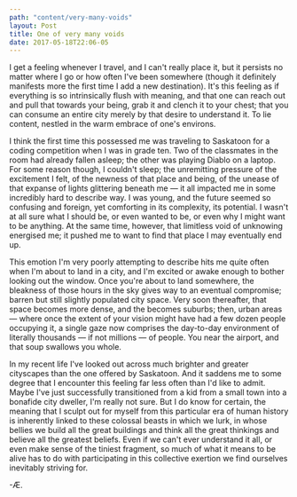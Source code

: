 ```yaml
---
path: "content/very-many-voids"
layout: Post
title: One of very many voids
date: 2017-05-18T22:06-05
---
```


I get a feeling whenever I travel, and I can't really place it, but it persists no matter where I go or how often I've been somewhere (though it definitely manifests more the first time I add a new destination). It's this feeling as if everything is so intrinsically flush with meaning, and that one can reach out and pull that towards your being, grab it and clench it to your chest; that you can consume an entire city merely by that desire to understand it. To lie content, nestled in the warm embrace of one's environs.

I think the first time this possessed me was traveling to Saskatoon for a coding competition when I was in grade ten. Two of the classmates in the room had already fallen asleep; the other was playing Diablo on a laptop. For some reason though, I couldn't sleep; the unremitting pressure of the excitement I felt, of the newness of that place and being, of the unease of that expanse of lights glittering beneath me — it all impacted me in some incredibly hard to describe way. I was young, and the future seemed so confusing and foreign, yet comforting in its complexity, its potential. I wasn't at all sure what I should be, or even wanted to be, or even why I might want to be anything. At the same time, however, that limitless void of unknowing energised me; it pushed me to want to find that place I may eventually end up.

This emotion I'm very poorly attempting to describe hits me quite often when I'm about to land in a city, and I'm excited or awake enough to bother looking out the window. Once you're about to land somewhere, the bleakness of those hours in the sky gives way to an eventual compromise; barren but still slightly populated city space. Very soon thereafter, that space becomes more dense, and the becomes suburbs; then, urban areas — where once the extent of your vision might have had a few dozen people occupying it, a single gaze now comprises the day-to-day environment of literally thousands — if not millions — of people. You near the airport, and that soup swallows you whole.

In my recent life I've looked out across much brighter and greater cityscapes than the one offered by Saskatoon. And it saddens me to some degree that I encounter this feeling far less often than I'd like to admit. Maybe I've just successfully transitioned from a kid from a small town into a bonafide city dweller, I'm really not sure. But I do know for certain, the meaning that I sculpt out for myself from this particular era of human history is inherently linked to these colossal beasts in which we lurk, in whose bellies we build all the great buildings and think all the great thinkings and believe all the greatest beliefs. Even if we can't ever understand it all, or even make sense of the tiniest fragment, so much of what it means to be alive has to do with participating in this collective exertion we find ourselves inevitably striving for.

-Æ.
